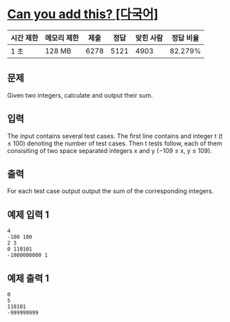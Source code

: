 # [Can you add this? [다국어]](https://www.acmicpc.net/problem/7891)

| 시간 제한 | 메모리 제한 | 제출 | 정답 | 맞힌 사람 | 정답 비율 |
| --- | --- | --- | --- | --- | --- |
| 1 초 | 128 MB | 6278 | 5121 | 4903 | 82.279% |

## 문제

Given two integers, calculate and output their sum.

## 입력

The input contains several test cases. The first line contains and integer t (t ≤ 100) denoting the number of test cases. Then t tests follow, each of them consisiting of two space separated integers x and y (−109 ≤ x, y ≤ 109).

## 출력

For each test case output output the sum of the corresponding integers.

## 예제 입력 1

```
4
-100 100
2 3
0 110101
-1000000000 1

```

## 예제 출력 1

```
0
5
110101
-999999999
```

